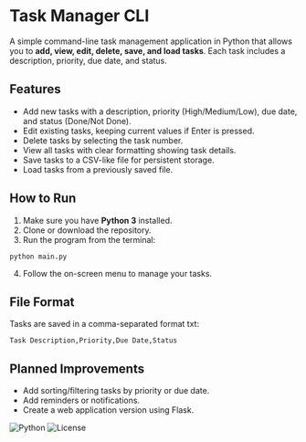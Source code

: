 # Task Manager CLI

A simple command-line task management application in Python that allows you to **add, view, edit, delete, save, and load tasks**. Each task includes a description, priority, due date, and status.

## Features

- Add new tasks with a description, priority (High/Medium/Low), due date, and status (Done/Not Done).  
- Edit existing tasks, keeping current values if Enter is pressed.  
- Delete tasks by selecting the task number.  
- View all tasks with clear formatting showing task details.  
- Save tasks to a CSV-like file for persistent storage.  
- Load tasks from a previously saved file.  

## How to Run

1. Make sure you have **Python 3** installed.  
2. Clone or download the repository.  
3. Run the program from the terminal:
```
python main.py
```
4. Follow the on-screen menu to manage your tasks.

## File Format

Tasks are saved in a comma-separated format txt:
```
Task Description,Priority,Due Date,Status
```

## Planned Improvements

- Add sorting/filtering tasks by priority or due date.
- Add reminders or notifications.
- Create a web application version using Flask.

![Python](https://img.shields.io/badge/python-3.x-blue.svg)
![License](https://img.shields.io/badge/license-MIT-green.svg)

